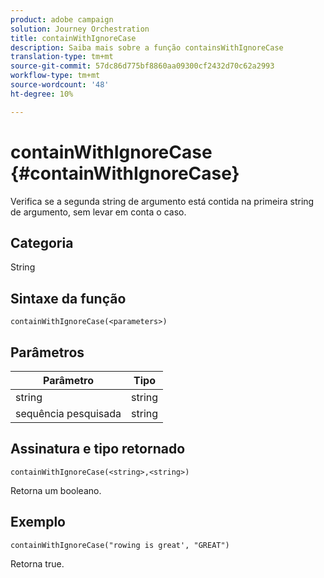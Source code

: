 ```yaml
---
product: adobe campaign
solution: Journey Orchestration
title: containWithIgnoreCase
description: Saiba mais sobre a função containsWithIgnoreCase
translation-type: tm+mt
source-git-commit: 57dc86d775bf8860aa09300cf2432d70c62a2993
workflow-type: tm+mt
source-wordcount: '48'
ht-degree: 10%

---
```



# containWithIgnoreCase {#containWithIgnoreCase}

Verifica se a segunda string de argumento está contida na primeira string de argumento, sem levar em conta o caso.

## Categoria

String

## Sintaxe da função

`containWithIgnoreCase(<parameters>)`

## Parâmetros

| Parâmetro | Tipo |
|-----------|------------------|
| string | string |
| sequência pesquisada | string |

## Assinatura e tipo retornado

`containWithIgnoreCase(<string>,<string>)`

Retorna um booleano.

## Exemplo

`containWithIgnoreCase("rowing is great', "GREAT")`

Retorna true.
